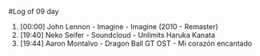 #Log of 09 day

1. [00:00] John Lennon - Imagine - Imagine (2010 - Remaster)
1. [19:40] Neko Seifer - Soundcloud - Unlimits Haruka Kanata
1. [19:44] Aaron Montalvo - Dragon Ball GT OST - Mi corazón encantado
